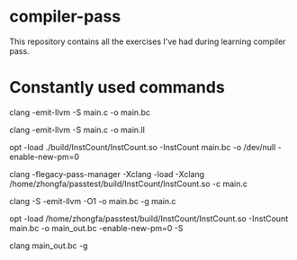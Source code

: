 # compiler-pass
This repository contains all the exercises I've had during learning compiler pass.

# Constantly used commands
clang -emit-llvm -S main.c -o main.bc

clang -emit-llvm -S main.c -o main.ll

opt -load ./build/InstCount/InstCount.so -InstCount main.bc -o /dev/null -enable-new-pm=0

clang -flegacy-pass-manager -Xclang -load -Xclang /home/zhongfa/passtest/build/InstCount/InstCount.so -c main.c

clang -S -emit-llvm -O1  -o main.bc -g main.c   

opt -load /home/zhongfa/passtest/build/InstCount/InstCount.so -InstCount main.bc -o main_out.bc -enable-new-pm=0 -S

clang main_out.bc -g  